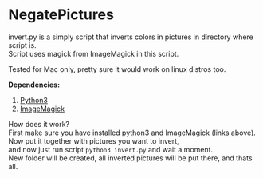 # NegatePictures
invert.py is a simply script that inverts colors in pictures in directory where script is.<br />
Script uses magick from ImageMagick in this script. <br />

Tested for Mac only, pretty sure it would work on linux distros too.<br />

**Dependencies:**
1. [Python3](https://www.python.org)
2. [ImageMagick](https://imagemagick.org/index.php)

How does it work?<br />
First make sure you have installed python3 and ImageMagick (links above).<br />
Now put it together with pictures you want to invert,<br />
and now just run script ```python3 invert.py``` and wait a moment.<br />
New folder will be created, all inverted pictures will be put there, and thats all.<br />
